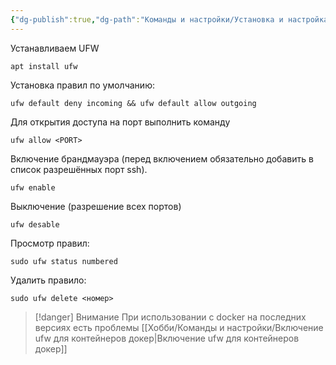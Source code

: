 ```yaml
---
{"dg-publish":true,"dg-path":"Команды и настройки/Установка и настройка брандмауэра UFW.md","permalink":"/komandy-i-nastrojki/ustanovka-i-nastrojka-brandmauera-ufw/","updated":"2025-05-11T17:26:15+03:00"}
---
```


Устанавливаем UFW
```shell
apt install ufw
```

Установка правил по умолчанию:
```shell
ufw default deny incoming && ufw default allow outgoing
```

Для открытия доступа на порт выполнить команду
```shell
ufw allow <PORT>
```

Включение брандмауэра (перед включением обязательно добавить в список разрешённых порт ssh).
```shell
ufw enable
```

Выключение (разрешение всех портов)
```shell
ufw desable
```

Просмотр правил:
```
sudo ufw status numbered
```

Удалить правило:
```
sudo ufw delete <номер>
```

> [!danger] Внимание
> При использовании с docker на последних версиях есть проблемы [[Хобби/Команды и настройки/Включение ufw для контейнеров докер\|Включение ufw для контейнеров докер]]